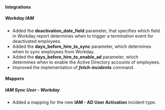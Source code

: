 
#### Integrations
##### Workday IAM
- Added the **deactivation_date_field** parameter, that specifies which field in Workday report determines when to trigger a termination event for deactivated employees.
- Added the **days_before_hire_to_sync** parameter, which determines when to sync employees from Workday.
- Added the **days_before_hire_to_enable_ad** parameter, which determines when to enable the Active Directory accounts of employees.
- Improved the implementation of ***fetch-incidents*** command.

#### Mappers
##### IAM Sync User - Workday
- Added a mapping for the new **IAM - AD User Activation** incident type.
